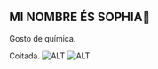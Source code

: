 ## MI NOMBRE ÉS SOPHIA💙
Gosto de química.

Coitada.
![ALT](https://i.pinimg.com/236x/4f/11/e4/4f11e4cca068e2714aee56f74a98ff27.jpg)
![ALT](https://cloudfront-us-east-1.images.arcpublishing.com/metroworldnews/WZQHWEMDIVHEZOCBMJZWCTQVNU.jpg)

<!---
LEONEL-STAR/LEONEL-STAR is a ✨ special ✨ repository because its `README.md` (this file) appears on your GitHub profile.
Yo oritou can click the Preview link to take a look at your changes.
--->

